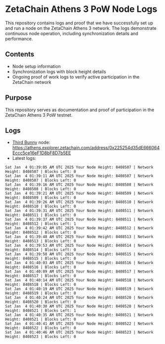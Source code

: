 # ZetaChain Athens 3 PoW Node Logs
This repository contains logs and proof that we have successfully set up and run a node on the ZetaChain Athens 3 network. The logs demonstrate continuous node operation, including synchronization details and performance.

## Contents
- Node setup information
- Synchronization logs with block height details
- Ongoing proof of work logs to verify active participation in the ZetaChain network

## Purpose
This repository serves as documentation and proof of participation in the ZetaChain Athens 3 PoW testnet.

## Logs

- [Third Bunny](https://thirdbunny.xyz/) node: https://athens.explorer.zetachain.com/address/0x225254d35dE666064Eccc5ce16eF1D8bF8D7b5EE
- Latest logs:
```
Sat Jan  4 01:39:05 AM UTC 2025 Your Node Height: 8408507 | Network Height: 8408507 | Blocks Left: 0
Sat Jan  4 01:39:11 AM UTC 2025 Your Node Height: 8408507 | Network Height: 8408507 | Blocks Left: 0
Sat Jan  4 01:39:16 AM UTC 2025 Your Node Height: 8408508 | Network Height: 8408508 | Blocks Left: 0
Sat Jan  4 01:39:21 AM UTC 2025 Your Node Height: 8408509 | Network Height: 8408509 | Blocks Left: 0
Sat Jan  4 01:39:26 AM UTC 2025 Your Node Height: 8408510 | Network Height: 8408510 | Blocks Left: 0
Sat Jan  4 01:39:31 AM UTC 2025 Your Node Height: 8408511 | Network Height: 8408511 | Blocks Left: 0
Sat Jan  4 01:39:37 AM UTC 2025 Your Node Height: 8408511 | Network Height: 8408512 | Blocks Left: 1
Sat Jan  4 01:39:42 AM UTC 2025 Your Node Height: 8408512 | Network Height: 8408512 | Blocks Left: 0
Sat Jan  4 01:39:48 AM UTC 2025 Your Node Height: 8408513 | Network Height: 8408513 | Blocks Left: 0
Sat Jan  4 01:39:53 AM UTC 2025 Your Node Height: 8408514 | Network Height: 8408514 | Blocks Left: 0
Sat Jan  4 01:39:58 AM UTC 2025 Your Node Height: 8408515 | Network Height: 8408515 | Blocks Left: 0
Sat Jan  4 01:40:03 AM UTC 2025 Your Node Height: 8408516 | Network Height: 8408516 | Blocks Left: 0
Sat Jan  4 01:40:09 AM UTC 2025 Your Node Height: 8408517 | Network Height: 8408517 | Blocks Left: 0
Sat Jan  4 01:40:14 AM UTC 2025 Your Node Height: 8408518 | Network Height: 8408518 | Blocks Left: 0
Sat Jan  4 01:40:19 AM UTC 2025 Your Node Height: 8408519 | Network Height: 8408519 | Blocks Left: 0
Sat Jan  4 01:40:24 AM UTC 2025 Your Node Height: 8408520 | Network Height: 8408520 | Blocks Left: 0
Sat Jan  4 01:40:30 AM UTC 2025 Your Node Height: 8408520 | Network Height: 8408521 | Blocks Left: 1
Sat Jan  4 01:40:35 AM UTC 2025 Your Node Height: 8408521 | Network Height: 8408521 | Blocks Left: 0
Sat Jan  4 01:40:41 AM UTC 2025 Your Node Height: 8408522 | Network Height: 8408522 | Blocks Left: 0
Sat Jan  4 01:40:46 AM UTC 2025 Your Node Height: 8408523 | Network Height: 8408523 | Blocks Left: 0
```
